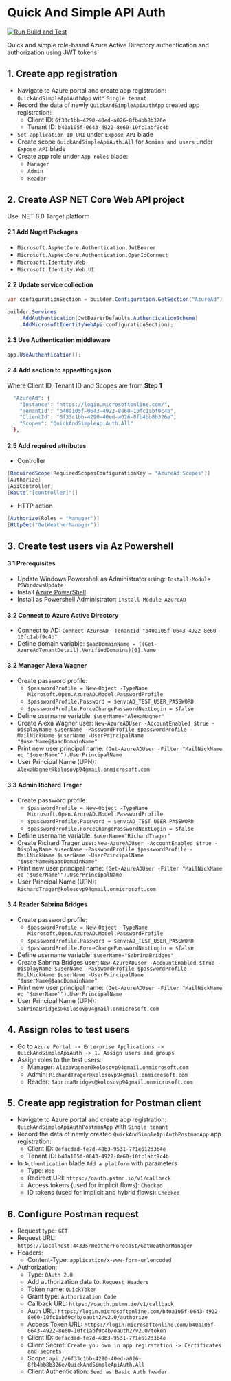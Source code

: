 # Quick And Simple API Auth

[![Run Build and Test](https://github.com/kolosovpetro/QuickAndSimpleApiAuth/actions/workflows/run-build-and-test-dotnet.yml/badge.svg)](https://github.com/kolosovpetro/QuickAndSimpleApiAuth/actions/workflows/run-build-and-test-dotnet.yml)

Quick and simple role-based Azure Active Directory authentication and authorization using JWT tokens

## 1. Create app registration

- Navigate to Azure portal and create app registration: `QuickAndSimpleApiAuthApp` with `Single tenant`
- Record the data of newly `QuickAndSimpleApiAuthApp` created app registration:
    - Client ID: `6f33c1bb-4290-40ed-a026-8fb4bb8b326e`
    - Tenant ID: `b40a105f-0643-4922-8e60-10fc1abf9c4b`
- `Set application ID URI` under `Expose API` blade
- Create scope `QuickAndSimpleApiAuth.All` for `Admins and users` under `Expose API` blade
- Create app role under `App roles` blade:
    - `Manager`
    - `Admin`
    - `Reader`

## 2. Create ASP NET Core Web API project

Use .NET 6.0 Target platform

#### 2.1 Add Nuget Packages

- `Microsoft.AspNetCore.Authentication.JwtBearer`
- `Microsoft.AspNetCore.Authentication.OpenIdConnect`
- `Microsoft.Identity.Web`
- `Microsoft.Identity.Web.UI`

#### 2.2 Update service collection

```csharp
var configurationSection = builder.Configuration.GetSection("AzureAd");

builder.Services
    .AddAuthentication(JwtBearerDefaults.AuthenticationScheme)
    .AddMicrosoftIdentityWebApi(configurationSection);
```

#### 2.3 Use Authentication middleware

```csharp
app.UseAuthentication();
```

#### 2.4 Add section to appsettings json

Where Client ID, Tenant ID and Scopes are from **Step 1**

```bash
  "AzureAd": {
    "Instance": "https://login.microsoftonline.com/",
    "TenantId": "b40a105f-0643-4922-8e60-10fc1abf9c4b",
    "ClientId": "6f33c1bb-4290-40ed-a026-8fb4bb8b326e",
    "Scopes": "QuickAndSimpleApiAuth.All"
  },
```

#### 2.5 Add required attributes

- Controller

```csharp
[RequiredScope(RequiredScopesConfigurationKey = "AzureAd:Scopes")]
[Authorize]
[ApiController]
[Route("[controller]")]
```

- HTTP action

```csharp
[Authorize(Roles = "Manager")]
[HttpGet("GetWeatherManager")]
```

## 3. Create test users via Az Powershell

#### 3.1 Prerequisites

- Update Windows Powershell as Administrator using: `Install-Module PSWindowsUpdate`
- Install [Azure PowerShell](https://docs.microsoft.com/en-us/powershell/azure/install-az-ps)
- Install as Powershell Administrator: `Install-Module AzureAD`

#### 3.2 Connect to Azure Active Directory

- Connect to AD: `Connect-AzureAD -TenantId "b40a105f-0643-4922-8e60-10fc1abf9c4b"`
- Define domain variable: `$aadDomainName = ((Get-AzureAdTenantDetail).VerifiedDomains)[0].Name`

#### 3.2 Manager Alexa Wagner

- Create password profile:
    - `$passwordProfile = New-Object -TypeName Microsoft.Open.AzureAD.Model.PasswordProfile`
    - `$passwordProfile.Password = $env:AD_TEST_USER_PASSWORD`
    - `$passwordProfile.ForceChangePasswordNextLogin = $false`
- Define username variable: `$userName="AlexaWagner"`
- Create Alexa Wagner user:
  `New-AzureADUser -AccountEnabled $true -DisplayName $userName -PasswordProfile $passwordProfile -MailNickName $userName -UserPrincipalName "$userName@$aadDomainName"`
- Print new user principal name: `(Get-AzureADUser -Filter "MailNickName eq '$userName'").UserPrincipalName`
- User Principal Name (UPN): `AlexaWagner@kolosovp94gmail.onmicrosoft.com`

#### 3.3 Admin Richard Trager

- Create password profile:
    - `$passwordProfile = New-Object -TypeName Microsoft.Open.AzureAD.Model.PasswordProfile`
    - `$passwordProfile.Password = $env:AD_TEST_USER_PASSWORD`
    - `$passwordProfile.ForceChangePasswordNextLogin = $false`
- Define username variable: `$userName="RichardTrager"`
- Create Richard Trager user:
  `New-AzureADUser -AccountEnabled $true -DisplayName $userName -PasswordProfile $passwordProfile -MailNickName $userName -UserPrincipalName "$userName@$aadDomainName"`
- Print new user principal name: `(Get-AzureADUser -Filter "MailNickName eq '$userName'").UserPrincipalName`
- User Principal Name (UPN): `RichardTrager@kolosovp94gmail.onmicrosoft.com`

#### 3.4 Reader Sabrina Bridges

- Create password profile:
    - `$passwordProfile = New-Object -TypeName Microsoft.Open.AzureAD.Model.PasswordProfile`
    - `$passwordProfile.Password = $env:AD_TEST_USER_PASSWORD`
    - `$passwordProfile.ForceChangePasswordNextLogin = $false`
- Define username variable: `$userName="SabrinaBridges"`
- Create Sabrina Bridges user:
  `New-AzureADUser -AccountEnabled $true -DisplayName $userName -PasswordProfile $passwordProfile -MailNickName $userName -UserPrincipalName "$userName@$aadDomainName"`
- Print new user principal name: `(Get-AzureADUser -Filter "MailNickName eq '$userName'").UserPrincipalName`
- User Principal Name (UPN): `SabrinaBridges@kolosovp94gmail.onmicrosoft.com`

## 4. Assign roles to test users

- Go to `Azure Portal -> Enterprise Applications -> QuickAndSimpleApiAuth -> 1. Assign users and groups`
- Assign roles to the test users:
    - Manager: `AlexaWagner@kolosovp94gmail.onmicrosoft.com`
    - Admin: `RichardTrager@kolosovp94gmail.onmicrosoft.com`
    - Reader: `SabrinaBridges@kolosovp94gmail.onmicrosoft.com`

## 5. Create app registration for Postman client

- Navigate to Azure portal and create app registration: `QuickAndSimpleApiAuthPostmanApp` with `Single tenant`
- Record the data of newly created `QuickAndSimpleApiAuthPostmanApp` app registration:
    - Client ID: `0efacdad-fe7d-48b3-9531-771e612d3b4e`
    - Tenant ID: `b40a105f-0643-4922-8e60-10fc1abf9c4b`
- In `Authentication` blade `Add a platform` with parameters
    - Type: `Web`
    - Redirect URI: `https://oauth.pstmn.io/v1/callback`
    - Access tokens (used for implicit flows): `Checked`
    - ID tokens (used for implicit and hybrid flows): `Checked`

## 6. Configure Postman request

- Request type: `GET`
- Request URL: `https://localhost:44335/WeatherForecast/GetWeatherManager`
- Headers:
    - Content-Type: `application/x-www-form-urlencoded`
- Authorization:
    - Type: `OAuth 2.0`
    - Add authorization data to: `Request Headers`
    - Token name: `QuickToken`
    - Grant type: `Authorization Code`
    - Callback URL: `https://oauth.pstmn.io/v1/callback`
    - Auth URL: `https://login.microsoftonline.com/b40a105f-0643-4922-8e60-10fc1abf9c4b/oauth2/v2.0/authorize`
    - Access Token URL: `https://login.microsoftonline.com/b40a105f-0643-4922-8e60-10fc1abf9c4b/oauth2/v2.0/token`
    - Client ID: `0efacdad-fe7d-48b3-9531-771e612d3b4e`
    - Client Secret: `Create you own in app regirstation -> Certificates and secrets`
    - Scope: `api://6f33c1bb-4290-40ed-a026-8fb4bb8b326e/QuickAndSimpleApiAuth.All`
    - Client Authentication: `Send as Basic Auth header`